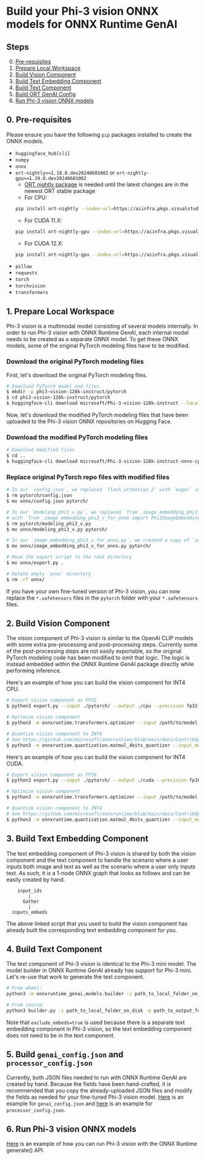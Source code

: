 # Build your Phi-3 vision ONNX models for ONNX Runtime GenAI

## Steps
0. [Pre-requisites](#pre-requisites)
1. [Prepare Local Workspace](#prepare-local-workspace)
2. [Build Vision Component](#build-vision-component)
3. [Build Text Embedding Component](#build-text-embedding-component)
4. [Build Text Component](#build-text-component)
5. [Build ORT GenAI Config](#build-genai_configjson-and-processor_configjson)
6. [Run Phi-3 vision ONNX models](#run-phi-3-vision-onnx-models)

## 0. Pre-requisites

Please ensure you have the following `pip` packages installed to create the ONNX models.

- `huggingface_hub[cli]`
- `numpy`
- `onnx`
- `ort-nightly>=1.19.0.dev20240601002` or `ort-nightly-gpu>=1.19.0.dev20240601002`
    - [ORT nightly package](https://onnxruntime.ai/docs/install/#inference-install-table-for-all-languages) is needed until the latest changes are in the newest ORT stable package
    - For CPU: 
    ```bash
    pip install ort-nightly --index-url=https://aiinfra.pkgs.visualstudio.com/PublicPackages/_packaging/ORT-Nightly/pypi/simple/
    ```
    - For CUDA 11.X:
    ```bash
    pip install ort-nightly-gpu --index-url=https://aiinfra.pkgs.visualstudio.com/PublicPackages/_packaging/ORT-Nightly/pypi/simple/
    ```
    - For CUDA 12.X: 
    ```bash
    pip install ort-nightly-gpu --index-url=https://aiinfra.pkgs.visualstudio.com/PublicPackages/_packaging/ort-cuda-12-nightly/pypi/simple/
    ```
- `pillow`
- `requests`
- `torch`
- `torchvision`
- `transformers`

## 1. Prepare Local Workspace

Phi-3 vision is a multimodal model consisting of several models internally. In order to run Phi-3 vision with ONNX Runtime GenAI, each internal model needs to be created as a separate ONNX model. To get these ONNX models, some of the original PyTorch modeling files have to be modified.

### Download the original PyTorch modeling files

First, let's download the original PyTorch modeling files.

```bash
# Download PyTorch model and files
$ mkdir -p phi3-vision-128k-instruct/pytorch
$ cd phi3-vision-128k-instruct/pytorch
$ huggingface-cli download microsoft/Phi-3-vision-128k-instruct --local-dir .
```

Now, let's download the modified PyTorch modeling files that have been uploaded to the Phi-3 vision ONNX repositories on Hugging Face.

### Download the modified PyTorch modeling files
```bash
# Download modified files
$ cd ..
$ huggingface-cli download microsoft/Phi-3-vision-128k-instruct-onnx-cpu --include onnx/* --local-dir .
```

### Replace original PyTorch repo files with modified files

```bash
# In our `config.json`, we replaced `flash_attention_2` with `eager` in `_attn_implementation`
$ rm pytorch/config.json
$ mv onnx/config.json pytorch/

# In our `modeling_phi3_v.py`, we replaced `from .image_embedding_phi3_v import Phi3ImageEmbedding`
# with `from .image_embedding_phi3_v_for_onnx import Phi3ImageEmbedding`
$ rm pytorch/modeling_phi3_v.py
$ mv onnx/modeling_phi3_v.py pytorch/

# In our `image_embedding_phi3_v_for_onnx.py`, we created a copy of `image_embedding_phi3_v.py` and modified it for exporting to ONNX
$ mv onnx/image_embedding_phi3_v_for_onnx.py pytorch/

# Move the export script to the root directory
$ mv onnx/export.py .

# Delete empty `onnx` directory
$ rm -rf onnx/
```

If you have your own fine-tuned version of Phi-3 vision, you can now replace the `*.safetensors` files in the `pytorch` folder with your `*.safetensors` files.

## 2. Build Vision Component

The vision component of Phi-3 vision is similar to the OpenAI CLIP models with some extra pre-processing and post-processing steps. Currently some of the post-processing steps are not easily exportable, so the original PyTorch modeling code has been modified to omit that logic. The logic is instead embedded within the ONNX Runtime GenAI package directly while performing inference.

Here's an example of how you can build the vision component for INT4 CPU.

```bash
# Export vision component as FP32
$ python3 export.py --input ./pytorch/ --output ./cpu --precision fp32 --execution_provider cpu

# Optimize vision component
$ python3 -m onnxruntime.transformers.optimizer --input /path/to/model.onnx --output /path/to/model_opt.onnx --model_type clip --num_heads 16 --hidden_size 1024 --use_external_data_format --opt_level 0

# Quantize vision component to INT4
# See https://github.com/microsoft/onnxruntime/blob/main/docs/ContribOperators.md#com.microsoft.MatMulNBits for more information about accuracy level
$ python3 -m onnxruntime.quantization.matmul_4bits_quantizer --input_model /path/to/model_opt.onnx --output_model /path/to/model_quant.onnx --block_size 32 --accuracy_level 4
```

Here's an example of how you can build the vision component for INT4 CUDA.

```bash
# Export vision component as FP16
$ python3 export.py --input ./pytorch/ --output ./cuda --precision fp16 --execution_provider cuda

# Optimize vision component
$ python3 -m onnxruntime.transformers.optimizer --input /path/to/model.onnx --output /path/to/model_opt.onnx --model_type clip --num_heads 16 --hidden_size 1024 --use_external_data_format --opt_level 0

# Quantize vision component to INT4
# See https://github.com/microsoft/onnxruntime/blob/main/docs/ContribOperators.md#com.microsoft.MatMulNBits for more information about accuracy level
$ python3 -m onnxruntime.quantization.matmul_4bits_quantizer --input_model /path/to/model_opt.onnx --output_model /path/to/model_quant.onnx --block_size 32
```

## 3. Build Text Embedding Component

The text embedding component of Phi-3 vision is shared by both the vision component and the text component to handle the scenario where a user inputs both image and text as well as the scenario where a user only inputs text. As such, it is a 1-node ONNX graph that looks as follows and can be easily created by hand.

```
    input_ids
        |
      Gather
        |
  inputs_embeds
```

The above linked script that you used to build the vision component has already built the corresponding text embedding component for you.

## 4. Build Text Component

The text component of Phi-3 vision is identical to the Phi-3 mini model. The model builder in ONNX Runtime GenAI already has support for Phi-3 mini. Let's re-use that work to generate the text component.

```bash
# From wheel:
python3 -m onnxruntime_genai.models.builder -i path_to_local_folder_on_disk -o path_to_output_folder -p precision -e execution_provider -c cache_dir_to_store_temp_files --extra_options exclude_embeds=true filename=phi-3-v-128k-text.onnx

# From source:
python3 builder.py -i path_to_local_folder_on_disk -o path_to_output_folder -p precision -e execution_provider -c cache_dir_to_store_temp_files --extra_options exclude_embeds=true filename=phi-3-v-128k-text.onnx
```

Note that `exclude_embeds=true` is used because there is a separate text embedding component in Phi-3 vision, so the text embedding component does not need to be in the text component.

## 5. Build `genai_config.json` and `processor_config.json`

Currently, both JSON files needed to run with ONNX Runtime GenAI are created by hand. Because the fields have been hand-crafted, it is recommended that you copy the already-uploaded JSON files and modify the fields as needed for your fine-tuned Phi-3 vision model. [Here](https://huggingface.co/microsoft/Phi-3-vision-128k-instruct-onnx-cpu/blob/main/cpu-int4-rtn-block-32-acc-level-4/genai_config.json) is an example for `genai_config.json` and [here](https://huggingface.co/microsoft/Phi-3-vision-128k-instruct-onnx-cpu/blob/main/cpu-int4-rtn-block-32-acc-level-4/processor_config.json) is an example for `processor_config.json`.

## 6. Run Phi-3 vision ONNX models

[Here](https://github.com/microsoft/onnxruntime-genai/blob/main/examples/python/phi3v.py) is an example of how you can run Phi-3 vision with the ONNX Runtime generate() API.
